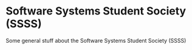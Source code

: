 Software Systems Student Society (SSSS)
====

Some general stuff about the Software Systems Student Society (SSSS)
